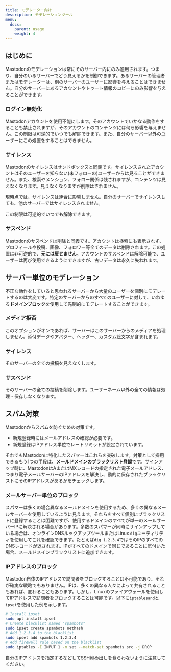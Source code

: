 ```yaml
---
title: モデレーター向け
description: モデレーションツール
menu:
  docs:
    parent: usage
    weight: 4
---
```

## はじめに

Mastodonのモデレーションは常にそのサーバー内にのみ適用されます。つまり、自分のいるサーバーでどう見えるかを制御できます。あるサーバーの管理者またはモデレーターは、別のサーバーのユーザーに影響を与えることはできません。自分のサーバーにあるアカウントやトゥート情報のコピーにのみ影響を与えることができます。

### ログイン無効化

Mastodonアカウントを使用不能にします。そのアカウントでいかなる動作をすることも禁止されますが、そのアカウントのコンテンツには何ら影響を与えません。この制限は可逆的でいつでも解除できます。また、自分のサーバー以外のユーザーにこの処置をすることはできません。

### サイレンス

Mastodonのサイレンスはサンドボックスと同義です。サイレンスされたアカウントはそのユーザーを知らない(未フォローの)ユーザーからは見ることができません。また、検索やメンション、フォロー関係は残されますが、コンテンツは見えなくなります。見えなくなりますが削除はされません。

現時点では、サイレンスは連合に影響しません。自分のサーバーでサイレンスしても、他のサーバーではサイレンスされません。

この制限は可逆的でいつでも解除できます。

### サスペンド

Mastodonのサスペンドは削除と同義です。アカウントは検索にも表示されず、プロフィールや投稿、画像、フォロワー等全てのデータは削除されます。この処置は非可逆的で、**元には戻せません**。アカウントのサスペンドは解除可能で、ユーザーは再び使用できるようにできますが、古いデータは永久に失われます。

## サーバー単位のモデレーション

不正な動作をしていると思われるサーバーから大量のユーザーを個別にモデレートするのは大変です。特定のサーバーからのすべてのユーザーに対して、いわゆる**ドメインブロック**を使用して先制的にモデレートすることができます。

### メディア拒否

このオプションがオンであれば、サーバーはこのサーバーからのメディアを処理しません。添付データやアバター、ヘッダー、カスタム絵文字が含まれます。

### サイレンス

そのサーバーの全ての投稿を見えなくします。

### サスペンド

そのサーバーの全ての投稿を削除します。ユーザーネーム以外の全ての情報は処理・保存しなくなります。

## スパム対策

Mastodonからスパムを防ぐための対策です。

- 新規登録時にはメールアドレスの確認が必要です。
- 新規登録はIPアドレス単位でレートリミットが設定されています。

それでもMastodonに特化したスパマーはこれらを突破します。対策として採用できるもう1つの手段は、**メールドメインのブラックリスト登録**です。サインアップ時に、MastodonはAまたはMXレコードの指定された電子メールアドレス、つまり電子メールサーバーのIPアドレスを解決し、動的に保存されたブラックリストにそのIPアドレスがあるかをチェックします。

### メールサーバー単位のブロック

スパマーは多くの場合異なるメールドメインを使用するため、多くの異なるメールサーバーを使用しているように見えます。それらをすべて個別にブラックリストに登録することは困難ですが、使用するドメインのすべてが単一のメールサーバーIPに解決される場合があります。多数のスパマーが同時にサインアップしている場合は、オンラインDNSルックアップツールまたはLinux `dig`ユーティリティを使用してこれを確認できます。たとえば`dig 1.2.3.4`ではそのIPのすべてのDNSレコードが返されます。IPがすべてのドメインで同じであることに気付いた場合、メールドメインブラックリストに追加できます。

### IPアドレスのブロック

Mastodon自体のIPアドレスで訪問者をブロックすることは不可能であり、それが確実な戦略でもありません。IPは、多くの異なる人々によって共有されることもあれば、変わることもあります。しかし、Linuxのファイアウォールを使用してIPアドレスで訪問者をブロックすることは可能です。以下に`iptablesand`と`ipset`を使用した例を示します。

```bash
# Install ipset
sudo apt install ipset
# Create blacklist named "spambots"
sudo ipset create spambots nethash
# Add 1.2.3.4 to the blacklist
sudo ipset add spambots 1.2.3.4
# Add firewall rule based on the blacklist
sudo iptables -I INPUT 1 -m set --match-set spambots src -j DROP
```

自分のIPアドレスを指定するなどしてSSH締め出しを食らわないように注意してください。
